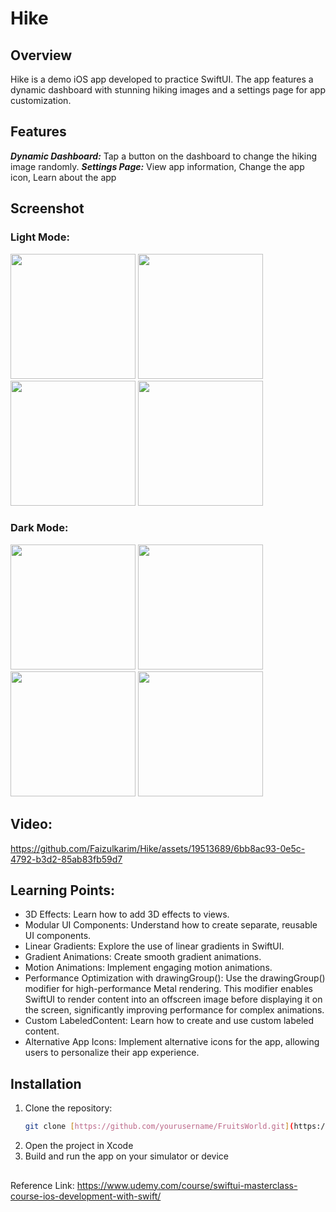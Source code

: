 # Hike


## Overview
Hike is a demo iOS app developed to practice SwiftUI. The app features a dynamic dashboard with stunning hiking images and a settings page for app customization.

## Features
***Dynamic Dashboard:*** Tap a button on the dashboard to change the hiking image randomly.
***Settings Page:*** View app information, Change the app icon, Learn about the app

## Screenshot
### Light Mode:

<img src="https://github.com/Faizulkarim/Hike/assets/19513689/0c5bd696-3493-4dcf-b01d-79f735d303c4" width="200" />
<img src="https://github.com/Faizulkarim/Hike/assets/19513689/80f779af-439b-4655-a95e-7b97d5060b65" width="200" />
<img src="https://github.com/Faizulkarim/Hike/assets/19513689/3c196b16-ef5c-487f-852d-09c466c342ce" width="200" />
<img src="https://github.com/Faizulkarim/Hike/assets/19513689/0ad62f34-1865-4e4e-98ce-d09f5264b4c4" width="200" />


### Dark Mode:

<img src="https://github.com/Faizulkarim/Hike/assets/19513689/d2963afd-4ea3-4391-ac74-d77aed5eb5a4" width="200" />
<img src="https://github.com/Faizulkarim/Hike/assets/19513689/f65b3fbd-8a8e-4ec7-a4a0-de1229d928f9" width="200" />
<img src="https://github.com/Faizulkarim/Hike/assets/19513689/d71421eb-5cea-4af0-aac9-cc91e9de13fd" width="200" />
<img src="https://github.com/Faizulkarim/Hike/assets/19513689/555d3b87-e18d-4965-99f3-36531a8af249" width="200" />



## Video:
https://github.com/Faizulkarim/Hike/assets/19513689/6bb8ac93-0e5c-4792-b3d2-85ab83fb59d7


## Learning Points:

- 3D Effects: Learn how to add 3D effects to views.
- Modular UI Components: Understand how to create separate, reusable UI components.
- Linear Gradients: Explore the use of linear gradients in SwiftUI.
- Gradient Animations: Create smooth gradient animations.
- Motion Animations: Implement engaging motion animations.
- Performance Optimization with drawingGroup(): Use the drawingGroup() modifier for high-performance Metal rendering. This modifier enables SwiftUI to render content into an offscreen image before displaying it on the screen, significantly improving performance for complex animations.
- Custom LabeledContent: Learn how to create and use custom labeled content.
- Alternative App Icons: Implement alternative icons for the app, allowing users to personalize their app experience.

## Installation
1. Clone the repository:
   ```bash
   git clone [https://github.com/yourusername/FruitsWorld.git](https://github.com/Faizulkarim/Hike.git)
2. Open the project in Xcode
3. Build and run the app on your simulator or device

## 
## 

Reference Link: https://www.udemy.com/course/swiftui-masterclass-course-ios-development-with-swift/
